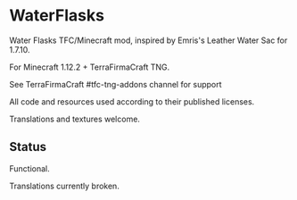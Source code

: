 # WaterFlasks
Water Flasks TFC/Minecraft mod, inspired by Emris's Leather Water Sac for 1.7.10.

For Minecraft 1.12.2 + TerraFirmaCraft TNG.

See TerraFirmaCraft #tfc-tng-addons channel for support

All code and resources used according to their published licenses.

Translations and textures welcome.

## Status

Functional.

Translations currently broken.
